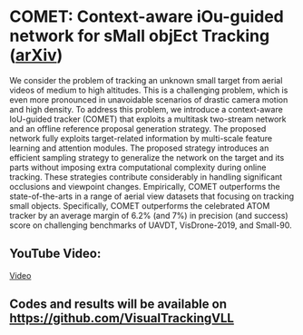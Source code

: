 # COMET: Context-aware iOu-guided network for sMall objEct Tracking ([arXiv](https://arxiv.org/pdf/2006.02597.pdf))
We consider the problem of tracking an unknown small target from aerial videos of medium to high altitudes. This is a challenging problem, which is even more pronounced in unavoidable scenarios of drastic camera motion and high density. To address this problem, we introduce a context-aware IoU-guided tracker (COMET) that exploits a multitask two-stream network and an offline reference proposal generation strategy. The proposed network fully exploits target-related information by multi-scale feature learning and attention modules. The proposed strategy introduces an efficient sampling strategy to generalize the network on the target and its parts without imposing extra computational complexity during online tracking. These strategies contribute considerably in handling significant occlusions and viewpoint changes. Empirically, COMET outperforms the state-of-the-arts in a range of aerial view datasets that focusing on tracking small objects. Specifically, COMET outperforms the celebrated ATOM tracker by an average margin of 6.2% (and 7%) in precision (and success) score on challenging benchmarks of UAVDT, VisDrone-2019, and Small-90.
## YouTube Video:
[Video](https://www.youtube.com/watch?v=wG9Ca2cRPik&feature=youtu.be)
## Codes and results will be available on https://github.com/VisualTrackingVLL
<!---
-->
